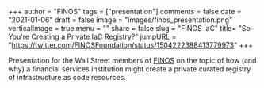 +++
author = "FINOS"
tags = ["presentation"]
comments = false
date = "2021-01-06"
draft = false
image = "images/finos_presentation.png"
verticalImage = true
menu = ""
share = false
slug = "FINOS IaC"
title= "So You're Creating a Private IaC Registry?"
jumpURL = "https://twitter.com/FINOSFoundation/status/1504222388413779973"
+++

Presentation for the Wall Street members of [FINOS](finos.org) on the topic of how (and why) a financial services institution might create a private curated registry of infrastructure as code resources.